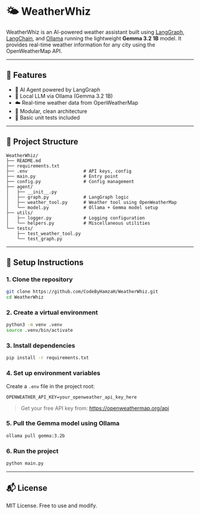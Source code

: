 # 🌤️ WeatherWhiz

WeatherWhiz is an AI-powered weather assistant built using [LangGraph](https://github.com/langchain-ai/langgraph), [LangChain](https://www.langchain.com/), and [Ollama](https://ollama.com/) running the lightweight **Gemma 3.2 1B** model. It provides real-time weather information for any city using the OpenWeatherMap API.

---

## 🚀 Features

- 🤖 AI Agent powered by LangGraph
- 🧠 Local LLM via Ollama (Gemma 3.2 1B)
- ☁️ Real-time weather data from OpenWeatherMap
- 🧰 Modular, clean architecture
- 🧪 Basic unit tests included

---

## 📁 Project Structure

```
WeatherWhiz/
├── README.md
├── requirements.txt
├── .env                     # API keys, config
├── main.py                  # Entry point
├── config.py                # Config management
├── agent/
│   ├── __init__.py
│   ├── graph.py             # LangGraph logic
│   ├── weather_tool.py      # Weather tool using OpenWeatherMap
│   └── model.py             # Ollama + Gemma model setup
├── utils/
│   ├── logger.py            # Logging configuration
│   └── helpers.py           # Miscellaneous utilities
└── tests/
    ├── test_weather_tool.py
    └── test_graph.py
```

---

## 🧰 Setup Instructions

### 1. Clone the repository

```bash
git clone https://github.com/CodeByHamzaH/WeatherWhiz.git
cd WeatherWhiz
```

### 2. Create a virtual environment

```bash
python3 -m venv .venv
source .venv/bin/activate
```

### 3. Install dependencies

```bash
pip install -r requirements.txt
```

### 4. Set up environment variables

Create a `.env` file in the project root:

```
OPENWEATHER_API_KEY=your_openweather_api_key_here
```

> Get your free API key from: https://openweathermap.org/api

### 5. Pull the Gemma model using Ollama

```bash
ollama pull gemma:3.2b
```

### 6. Run the project

```bash
python main.py
```

---

## 📬 License

MIT License. Free to use and modify.
